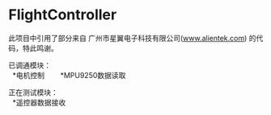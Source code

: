 # FlightController
此项目中引用了部分来自 广州市星翼电子科技有限公司(www.alientek.com) 的代码，特此鸣谢。

已调通模块：    
    *电机控制     
    *MPU9250数据读取    
  
正在测试模块：     
    *遥控器数据接收
